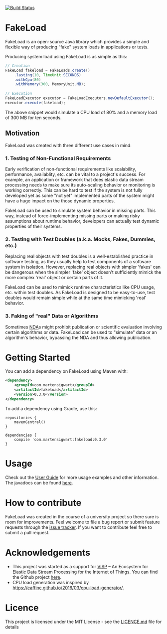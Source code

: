 [![Build Status](https://travis-ci.org/msigwart/fakeload.svg?branch=master)](https://travis-ci.org/msigwart/fakeload)

# FakeLoad
FakeLoad is an open-source Java library which provides a simple and flexible way of producing “fake" system loads in applications or tests.

Producing system load using FakeLoad is as simple as this:
```java
// Creation
FakeLoad fakeload = FakeLoads.create()
    .lasting(10, TimeUnit.SECONDS)
    .withCpu(80)
    .withMemory(300, MemoryUnit.MB);
 
// Execution
FakeLoadExecutor executor = FakeLoadExecutors.newDefaultExecutor(); 
executor.execute(fakeload);
```
The above snippet would simulate a CPU load of 80% and a memory load of 300 MB for ten seconds.

## Motivation
FakeLoad was created with three different use cases in mind:

### 1. Testing of Non-Functional Requirements
Early verification of non-functional requirements like scalability, performance, availablity, etc. can be vital to a project's success. For example, an application or framework that does elastic data stream processing needs to make sure its auto-scaling behavior or monitoring is working correctly. This can be hard to test if the system is not fully developed yet as some "not yet" implemented parts of the system might have a huge impact on the those dynamic properties. 

FakeLoad can be used to simulate system behavior in missing parts. This way, instead of force-implementing missing parts or making risky assumptions about runtime behavior, developers can actually test dynamic properties of their systems.

### 2. Testing with Test Doubles (a.k.a. Mocks, Fakes, Dummies, etc.)
Replacing real objects with test doubles is a well-established practice in software testing, as they usually help to test components of a software system in isolation. However, replacing real objects with simpler 'fakes' can be dangerous when the simpler 'fake' object doesn't sufficiently mimick the more complex 'real' object or certain parts of it. 

FakeLoad can be used to mimick runtime characteristics like CPU usage, etc. within test doubles. As FakeLoad is designed to be easy-to-use, test doubles would remain simple while at the same time mimicking 'real' behavior.

### 3. Faking of "real" Data or Algorithms
Sometimes [NDA](https://en.wikipedia.org/wiki/Non-disclosure_agreement)s might prohibit publication or scientific evaluation involving certain algorithms or data. FakeLoad can be used to "simulate" data or an algorithm's behavior, bypassing the NDA and thus allowing publication.

# Getting Started
You can add a dependency on FakeLoad using Maven with:
```xml
<dependency>
    <groupId>com.martensigwart</groupId>
    <artifactId>fakeload</artifactId>
    <version>0.3.0</version>
</dependency>
```
To add a dependency using Gradle, use this:
```
repositories {
    mavenCentral()
}

dependencies {
    compile 'com.martensigwart:fakeload:0.3.0'
}
```
# Usage
Check out the [User Guide](https://github.com/msigwart/fakeload/wiki/User-Guide) for more usage examples and other information. The javadocs can be found [here](https://www.javadoc.io/doc/com.martensigwart/fakeload/).

# How to contribute
FakeLoad was created in the course of a university project so there sure is room for improvements. Feel welcome to file a bug report or submit feature requests through the [issue tracker](https://github.com/msigwart/fakeload/issues). If you want to contribute feel free to submit a pull request.

# Acknowledgements
* This project was started as a support for [VISP](https://visp-streaming.github.io/) – An Ecosystem for Elastic Data Stream Processing for the Internet of Things. You can find the Github project [here](https://github.com/visp-streaming).
* CPU load generation was inspired by <https://caffinc.github.io/2016/03/cpu-load-generator/>.

# Licence
This project is licensed under the MIT License - see the [LICENCE.md](LICENSE.md) file for details


